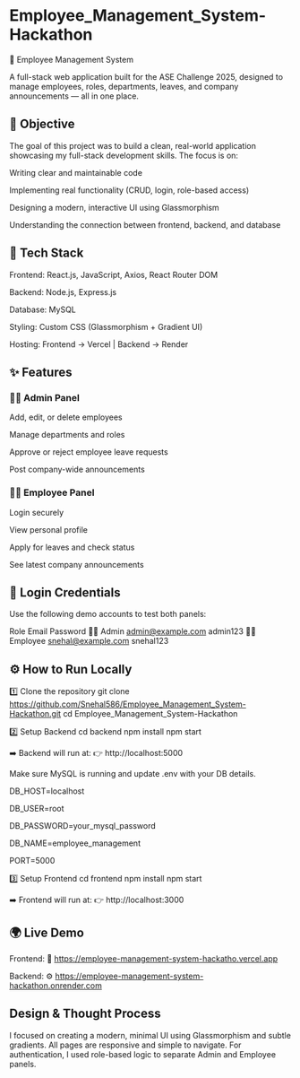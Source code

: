 # Employee_Management_System-Hackathon
🧾 Employee Management System

A full-stack web application built for the ASE Challenge 2025, designed to manage employees, roles, departments, leaves, and company announcements — all in one place.


## 🎯 Objective

The goal of this project was to build a clean, real-world application showcasing my full-stack development skills.
The focus is on:

Writing clear and maintainable code

Implementing real functionality (CRUD, login, role-based access)

Designing a modern, interactive UI using Glassmorphism

Understanding the connection between frontend, backend, and database


## 🧱 Tech Stack

Frontend: React.js, JavaScript, Axios, React Router DOM

Backend: Node.js, Express.js

Database: MySQL

Styling: Custom CSS (Glassmorphism + Gradient UI)

Hosting: Frontend → Vercel | Backend → Render


## ✨ Features

### 👩‍💼 Admin Panel

Add, edit, or delete employees

Manage departments and roles

Approve or reject employee leave requests

Post company-wide announcements

### 👨‍💻 Employee Panel

Login securely

View personal profile

Apply for leaves and check status

See latest company announcements


## 🔐 Login Credentials

Use the following demo accounts to test both panels:

Role	Email	Password
🧑‍💼 Admin	admin@example.com
	admin123
👩‍💻 Employee	snehal@example.com
	snehal123


## ⚙️ How to Run Locally
1️⃣ Clone the repository
git clone https://github.com/Snehal586/Employee_Management_System-Hackathon.git
cd Employee_Management_System-Hackathon

2️⃣ Setup Backend
cd backend
npm install
npm start

➡️ Backend will run at:
👉 http://localhost:5000


Make sure MySQL is running and update .env with your DB details.

DB_HOST=localhost

DB_USER=root

DB_PASSWORD=your_mysql_password

DB_NAME=employee_management

PORT=5000

3️⃣ Setup Frontend
cd frontend
npm install
npm start

➡️ Frontend will run at:
👉 http://localhost:3000


## 🌍 Live Demo

Frontend: 🔗 https://employee-management-system-hackatho.vercel.app

Backend: ⚙️  https://employee-management-system-hackathon.onrender.com


## Design & Thought Process

I focused on creating a modern, minimal UI using Glassmorphism and subtle gradients.
All pages are responsive and simple to navigate.
For authentication, I used role-based logic to separate Admin and Employee panels.
